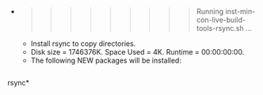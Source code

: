 * >>>>>>>>> Running inst-min-con-live-build-tools-rsync.sh ...
  * Install rsync to copy directories.
  * Disk size = 1746376K. Space Used = 4K. Runtime = 00:00:00:00.
  * The following NEW packages will be installed:
  ```bash
rsync*
  ```
